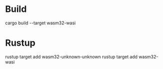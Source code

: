 # Build
cargo build --target wasm32-wasi

# Rustup
rustup target add wasm32-unknown-unknown
rustup target add wasm32-wasi
